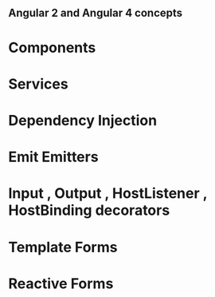 ## Angular 2 and Angular 4 concepts
 # Components
 # Services
 # Dependency Injection
 # Emit Emitters
 # Input , Output , HostListener , HostBinding decorators
 # Template Forms
 # Reactive Forms

